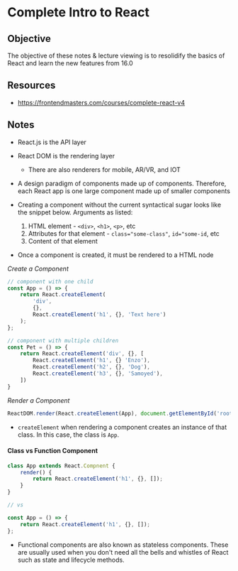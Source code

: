 # Complete Intro to React

## Objective

The objective of these notes & lecture viewing is to resolidify the basics of React and learn the new features from 16.0

## Resources

-   https://frontendmasters.com/courses/complete-react-v4

## Notes

-   React.js is the API layer
-   React DOM is the rendering layer

    -   There are also renderers for mobile, AR/VR, and IOT

-   A design paradigm of components made up of components. Therefore, each React app is one large component made up of smaller components
-   Creating a component without the current syntactical sugar looks like the snippet below. Arguments as listed:
    1. HTML element - `<div>`, `<h1>`, `<p>`, etc
    2. Attributes for that element - `class="some-class"`, `id="some-id`, etc
    3. Content of that element
-   Once a component is created, it must be rendered to a HTML node

_Create a Component_

```javascript
// component with one child
const App = () => {
    return React.createElement(
        'div',
        {},
        React.createElement('h1', {}, 'Text here')
    );
};

// component with multiple children
const Pet = () => {
    return React.createElement('div', {}, [
        React.createElement('h1', {} 'Enzo'),
        React.createElement('h2', {}, 'Dog'),
        React.createElement('h3', {}, 'Samoyed'),
    ])
}
```

_Render a Component_

```javascript
ReactDOM.render(React.createElement(App), document.getElementById('root'));
```

-   `createElement` when rendering a component creates an instance of that class. In this case, the class is `App`.

#### Class vs Function Component

```javascript
class App extends React.Compnent {
    render() {
        return React.createElement('h1', {}, []);
    }
}

// vs

const App = () => {
    return React.createElement('h1', {}, []);
};
```

-   Functional components are also known as stateless components. These are usually used when you don't need all the bells and whistles of React such as state and lifecycle methods.
